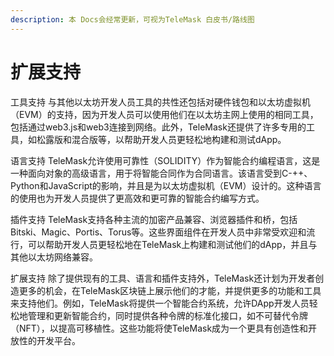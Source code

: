 ```yaml
---
description: 本 Docs会经常更新，可视为TeleMask 白皮书/路线图
---
```


# 扩展支持

工具支持 与其他以太坊开发人员工具的共性还包括对硬件钱包和以太坊虚拟机（EVM）的支持，因为开发人员可以使用他们在以太坊主网上使用的相同工具，包括通过web3.js和web3连接到网络。此外，TeleMask还提供了许多专用的工具，如松露版和混合版等，以帮助开发人员更轻松地构建和测试dApp。



语言支持 TeleMask允许使用可靠性（SOLIDITY）作为智能合约编程语言，这是一种面向对象的高级语言，用于将智能合同作为合同语言。该语言受到C-++、Python和JavaScript的影响，并且是为以太坊虚拟机（EVM）设计的。这种语言的使用也为开发人员提供了更高效和更可靠的智能合约编写方式。



插件支持 TeleMask支持各种主流的加密产品兼容、浏览器插件和桥，包括Bitski、Magic、Portis、Torus等。这些界面组件在开发人员中非常受欢迎和流行，可以帮助开发人员更轻松地在TeleMask上构建和测试他们的dApp，并且与其他以太坊网络兼容。



扩展支持 除了提供现有的工具、语言和插件支持外，TeleMask还计划为开发者创造更多的机会，在TeleMask区块链上展示他们的才能，并提供更多的功能和工具来支持他们。例如，TeleMask将提供一个智能合约系统，允许DApp开发人员轻松地管理和更新智能合约，同时提供各种令牌的标准化接口，如不可替代令牌（NFT），以提高可移植性。这些功能将使TeleMask成为一个更具有创造性和开放性的开发平台。

&#x20;&#x20;
